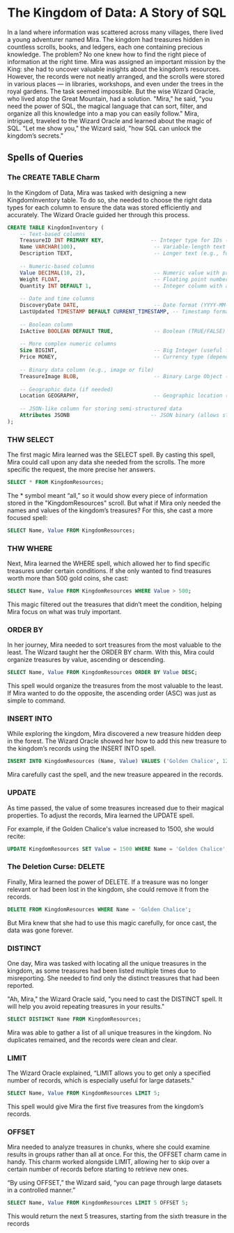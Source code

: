 # The Kingdom of Data: A Story of SQL

In a land where information was scattered across many villages, there lived a young adventurer named Mira. The kingdom had treasures hidden in countless scrolls, books, and ledgers, each one containing precious knowledge. The problem? No one knew how to find the right piece of information at the right time.
Mira was assigned an important mission by the King: she had to uncover valuable insights about the kingdom’s resources. However, the records were not neatly arranged, and the scrolls were stored in various places — in libraries, workshops, and even under the trees in the royal gardens. The task seemed impossible.
But the wise Wizard Oracle, who lived atop the Great Mountain, had a solution. "Mira," he said, "you need the power of SQL, the magical language that can sort, filter, and organize all this knowledge into a map you can easily follow."
Mira, intrigued, traveled to the Wizard Oracle and learned about the magic of SQL. "Let me show you," the Wizard said, "how SQL can unlock the kingdom’s secrets."

## Spells of Queries

### The CREATE TABLE Charm 
In the Kingdom of Data, Mira was tasked with designing a new KingdomInventory table. To do so, she needed to choose the right data types for each column to ensure the data was stored efficiently and accurately. The Wizard Oracle guided her through this process.

```sql
CREATE TABLE KingdomInventory (
    -- Text-based columns
    TreasureID INT PRIMARY KEY,               -- Integer type for IDs (unique identifier)
    Name VARCHAR(100),                         -- Variable-length text (up to 100 characters)
    Description TEXT,                          -- Longer text (e.g., full descriptions)
    
    -- Numeric-based columns
    Value DECIMAL(10, 2),                      -- Numeric value with precision (10 digits total, 2 after the decimal)
    Weight FLOAT,                              -- Floating point number (useful for values that require decimals)
    Quantity INT DEFAULT 1,                    -- Integer column with a default value
    
    -- Date and time columns
    DiscoveryDate DATE,                        -- Date format (YYYY-MM-DD)
    LastUpdated TIMESTAMP DEFAULT CURRENT_TIMESTAMP, -- Timestamp format with current time as default
    
    -- Boolean column
    IsActive BOOLEAN DEFAULT TRUE,             -- Boolean (TRUE/FALSE)
    
    -- More complex numeric columns
    Size BIGINT,                               -- Big Integer (useful for very large numbers)
    Price MONEY,                               -- Currency type (depending on DBMS)
    
    -- Binary data column (e.g., image or file)
    TreasureImage BLOB,                        -- Binary Large Object (store image, audio, or other binary data)
    
    -- Geographic data (if needed)
    Location GEOGRAPHY,                        -- Geographic location (e.g., coordinates)
    
    -- JSON-like column for storing semi-structured data
    Attributes JSONB                          -- JSON binary (allows storing structured data, supported in some DBMS)
);

```
### THW SELECT

The first magic Mira learned was the SELECT spell. By casting this spell, Mira could call upon any data she needed from the scrolls. The more specific the request, the more precise her answers.

```sql
SELECT * FROM KingdomResources;
```
The * symbol meant “all,” so it would show every piece of information stored in the "KingdomResources" scroll. But what if Mira only needed the names and values of the kingdom’s treasures? For this, she cast a more focused spell:
```sql
SELECT Name, Value FROM KingdomResources;

```
### THW WHERE

Next, Mira learned the WHERE spell, which allowed her to find specific treasures under certain conditions. If she only wanted to find treasures worth more than 500 gold coins, she cast:
```sql
SELECT Name, Value FROM KingdomResources WHERE Value > 500;
```
This magic filtered out the treasures that didn’t meet the condition, helping Mira focus on what was truly important.

###  ORDER BY
In her journey, Mira needed to sort treasures from the most valuable to the least. The Wizard taught her the ORDER BY charm. With this, Mira could organize treasures by value, ascending or descending.
```sql
SELECT Name, Value FROM KingdomResources ORDER BY Value DESC;

```
This spell would organize the treasures from the most valuable to the least. If Mira wanted to do the opposite, the ascending order (ASC) was just as simple to command.

### INSERT INTO
While exploring the kingdom, Mira discovered a new treasure hidden deep in the forest. The Wizard Oracle showed her how to add this new treasure to the kingdom’s records using the INSERT INTO spell.
```sql
INSERT INTO KingdomResources (Name, Value) VALUES ('Golden Chalice', 1200);
```
Mira carefully cast the spell, and the new treasure appeared in the records.

### UPDATE
As time passed, the value of some treasures increased due to their magical properties. To adjust the records, Mira learned the UPDATE spell.

For example, if the Golden Chalice's value increased to 1500, she would recite:
```sql
UPDATE KingdomResources SET Value = 1500 WHERE Name = 'Golden Chalice';
```

###  The Deletion Curse: DELETE
Finally, Mira learned the power of DELETE. If a treasure was no longer relevant or had been lost in the kingdom, she could remove it from the records.

```sql
DELETE FROM KingdomResources WHERE Name = 'Golden Chalice';
```
But Mira knew that she had to use this magic carefully, for once cast, the data was gone forever.


###  DISTINCT
One day, Mira was tasked with locating all the unique treasures in the kingdom, as some treasures had been listed multiple times due to misreporting. She needed to find only the distinct treasures that had been reported.

"Ah, Mira," the Wizard Oracle said, "you need to cast the DISTINCT spell. It will help you avoid repeating treasures in your results."
```sql
SELECT DISTINCT Name FROM KingdomResources;

```
 Mira was able to gather a list of all unique treasures in the kingdom. No duplicates remained, and the records were clean and clear.

 ###  LIMIT
 The Wizard Oracle explained, “LIMIT allows you to get only a specified number of records, which is especially useful for large datasets."
```sql
SELECT Name, Value FROM KingdomResources LIMIT 5;
```
This spell would give Mira the first five treasures from the kingdom’s records.

### OFFSET
Mira needed to analyze treasures in chunks, where she could examine results in groups rather than all at once. For this, the OFFSET charm came in handy. This charm worked alongside LIMIT, allowing her to skip over a certain number of records before starting to retrieve new ones.

“By using OFFSET,” the Wizard said, “you can page through large datasets in a controlled manner.”

```sql
SELECT Name, Value FROM KingdomResources LIMIT 5 OFFSET 5;

```
This would return the next 5 treasures, starting from the sixth treasure in the records


